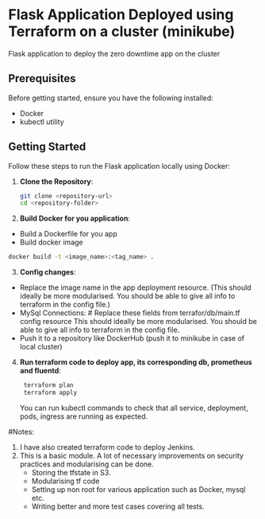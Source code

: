 # Flask Application Deployed using Terraform on a cluster (minikube)

Flask application to deploy the zero downtime app on the cluster


## Prerequisites

Before getting started, ensure you have the following installed:

- Docker
- kubectl utility

## Getting Started

Follow these steps to run the Flask application locally using Docker:

1. **Clone the Repository**:

   ```bash
   git clone <repository-url>
   cd <repository-folder>

2. **Build Docker for you application**:
  - Build a Dockerfile for you app
  - Build docker image
    
   ```bash
   docker build -t <image_name>:<tag_name> .
   ```

3. **Config changes**:
  - Replace the image name in the app deployment resource. (This should ideally be more modularised. You should be able to give all info to terraform in the config file.)
  - MySql Connections: 
    \# Replace these fields from  terrafor/db/main.tf config resource 
    This should ideally be more modularised. You should be able to give all info to terraform in the config file.
  - Push it to a repository like DockerHub (push it to minikube in case of local cluster)

4. **Run terraform code to deploy app, its corresponding db, prometheus and fluentd**:

   ```bash
    terraform plan
    terraform apply
   ```

    You can run kubectl commands to check that all service, deployment, pods, ingress are running as expected.

#Notes: 
1. I have also created terraform code to deploy Jenkins.
2. This is a basic module. A lot of necessary improvements on security practices and modularising can be done.
   - Storing the tfstate in S3.
   - Modularising tf code
   - Setting up non root for various application such as Docker, mysql etc.
   - Writing better and more test cases covering all tests.